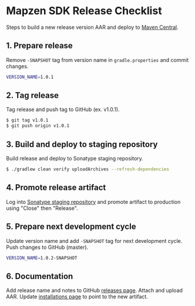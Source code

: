 #  Mapzen SDK Release Checklist

Steps to build a new release version AAR and deploy to [Maven Central](http://search.maven.org/).

## 1. Prepare release

Remove `-SNAPSHOT` tag from version name in `gradle.properties` and commit changes.

```bash
VERSION_NAME=1.0.1
```

## 2. Tag release

Tag release and push tag to GitHub (ex. v1.0.1).
```bash
$ git tag v1.0.1
$ git push origin v1.0.1
```

## 3. Build and deploy to staging repository

Build release and deploy to Sonatype staging repository.
```bash
$ ./gradlew clean verify uploadArchives --refresh-dependencies
```

## 4. Promote release artifact

Log into [Sonatype staging repository](https://oss.sonatype.org/#stagingRepositories) and promote artifact to production using "Close" then "Release".

## 5. Prepare next development cycle

Update version name and add `-SNAPSHOT` tag for next development cycle. Push changes to GitHub (master).
```bash
VERSION_NAME=1.0.2-SNAPSHOT
```

## 6. Documentation

Add release name and notes to GitHub [releases page](https://github.com/mapzen/android/releases). Attach and upload AAR. Update
[installations page](https://github.com/mapzen/android/blob/master/docs/installation.md) to point to the new artifact.
